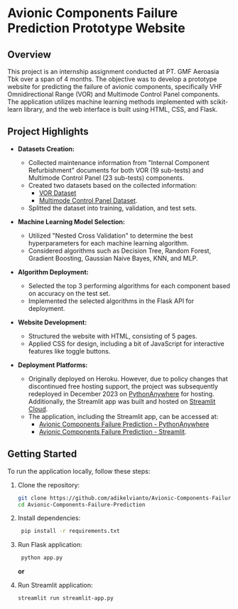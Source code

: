 # Avionic Components Failure Prediction Prototype Website

## Overview

This project is an internship assignment conducted at PT. GMF Aeroasia Tbk over a span of 4 months. The objective was to develop a prototype website for predicting the failure of avionic components, specifically VHF Omnidirectional Range (VOR) and Multimode Control Panel components. The application utilizes machine learning methods implemented with scikit-learn library, and the web interface is built using HTML, CSS, and Flask.

## Project Highlights

- **Datasets Creation:**
  - Collected maintenance information from "Internal Component Refurbishment" documents for both VOR (19 sub-tests) and Multimode Control Panel (23 sub-tests) components.
  - Created two datasets based on the collected information:
    - [VOR Dataset](https://github.com/adikelvianto/Avionic-Components-Failure-Prediction/blob/main/VOR%20Train%20Test.csv)
    - [Multimode Control Panel Dataset](https://github.com/adikelvianto/Avionic-Components-Failure-Prediction/blob/main/Multimode%20Train%20Test.csv).
  - Splitted the dataset into training, validation, and test sets.

- **Machine Learning Model Selection:**
  - Utilized "Nested Cross Validation" to determine the best hyperparameters for each machine learning algorithm.
  - Considered algorithms such as Decision Tree, Random Forest, Gradient Boosting, Gaussian Naive Bayes, KNN, and MLP.

- **Algorithm Deployment:**
  - Selected the top 3 performing algorithms for each component based on accuracy on the test set.
  - Implemented the selected algorithms in the Flask API for deployment.

- **Website Development:**
  - Structured the website with HTML, consisting of 5 pages.
  - Applied CSS for design, including a bit of JavaScript for interactive features like toggle buttons.

- **Deployment Platforms:**
  - Originally deployed on Heroku. However, due to policy changes that discontinued free hosting support, the project was subsequently redeployed in December 2023 on [PythonAnywhere](https://www.pythonanywhere.com/) for hosting. Additionally, the Streamlit app was built and hosted on [Streamlit Cloud](https://streamlit.io/cloud).
  - The application, including the Streamlit app, can be accessed at:
    - [Avionic Components Failure Prediction - PythonAnywhere](https://adikelvianto00.pythonanywhere.com/)
    - [Avionic Components Failure Prediction - Streamlit](https://avionic-components-failure-prediction.streamlit.app/).

## Getting Started

To run the application locally, follow these steps:

1. Clone the repository:
   ```bash
   git clone https://github.com/adikelvianto/Avionic-Components-Failure-Prediction.git
   cd Avionic-Components-Failure-Prediction
2. Install dependencies:
   ```bash
    pip install -r requirements.txt

3. Run Flask application:
   ```bash
    python app.py
    ```
    **or**

4. Run Streamlit application:  
    ```bash
    streamlit run streamlit-app.py